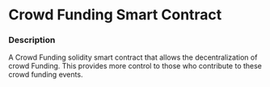 # Crowd Funding Smart Contract

### Description
A Crowd Funding solidity smart contract that allows the decentralization of crowd Funding. This provides more control to those who contribute to these crowd funding events.
